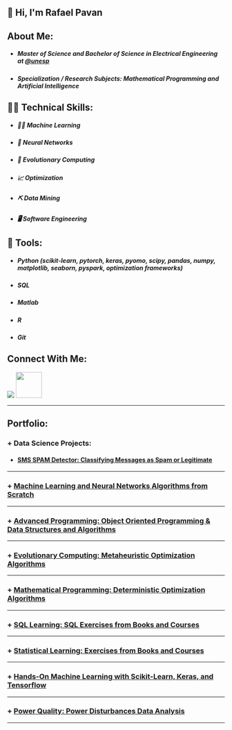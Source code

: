 <h2> 👋 Hi, I'm Rafael Pavan </h2>

## About Me:
- ##### Master of Science and Bachelor of Science in Electrical Engineering  at [@unesp](https://www2.unesp.br/)
- ##### Specialization / Research Subjects: Mathematical Programming and Artificial Intelligence

## 👨‍🔬 Technical Skills:

- ##### 👨‍💻 Machine Learning
- ##### 🧠 Neural Networks
- ##### 🧬 Evolutionary Computing
- ##### 📈 Optimization
- ##### ⛏️ Data Mining
- ##### 🖥️ Software Engineering

## 🔨 Tools:

- ##### Python (scikit-learn, pytorch, keras, pyomo, scipy, pandas, numpy, matplotlib, seaborn, pyspark, optimization frameworks)
- ##### SQL
- ##### Matlab
- ##### R 
- ##### Git


## Connect With Me: 
[<img src="https://img.shields.io/badge/linkedin-%230077B5.svg?&style=for-the-badge&logo=linkedin&logoColor=white" />](https://www.linkedin.com/in/engrafaelpavan/) <img src="https://media.giphy.com/media/LnQjpWaON8nhr21vNW/giphy.gif" width="60">

--------

## Portfolio:

### + Data Science Projects:

- #### [SMS SPAM Detector: Classifying Messages as Spam or Legitimate](https://github.com/rafaelpavan95/SPAM_Detector)

_________________

### + [Machine Learning and Neural Networks Algorithms from Scratch](https://github.com/rafaelpavan95/MSc_MachineLearning_DataMining)

_________________

### + [Advanced Programming: Object Oriented Programming & Data Structures and Algorithms](https://github.com/rafaelpavan95/Advanced_Programming)

_________________
### + [Evolutionary Computing: Metaheuristic Optimization Algorithms](https://github.com/rafaelpavan95/Metaheuristic_Optimization)

_________________
### + [Mathematical Programming: Deterministic Optimization Algorithms](https://github.com/rafaelpavan95/Optimization_Algorithms)

_________________
### + [SQL Learning: SQL Exercises from Books and Courses](https://github.com/rafaelpavan95/SQL_Learning)


_________________
### + [Statistical Learning: Exercises from Books and Courses](https://github.com/rafaelpavan95/statistical_learning)


_________________
### + [Hands-On Machine Learning with Scikit-Learn, Keras, and Tensorflow](https://github.com/rafaelpavan95/Hands_On_Machine_Learning)


_________________
### + [Power Quality: Power Disturbances Data Analysis](https://github.com/rafaelpavan95/Power_Quality)

____
